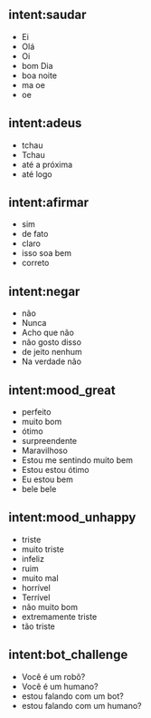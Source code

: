 ## intent:saudar
- Ei
- Olá
- Oi
- bom Dia
- boa noite
- ma oe
- oe

## intent:adeus
- tchau
- Tchau
- até a próxima
- até logo

## intent:afirmar
- sim
- de fato
- claro
- isso soa bem
- correto

## intent:negar
- não
- Nunca
- Acho que não
- não gosto disso
- de jeito nenhum
- Na verdade não

## intent:mood_great
- perfeito
- muito bom
- ótimo
- surpreendente
- Maravilhoso
- Estou me sentindo muito bem
- Estou estou ótimo
- Eu estou bem
- bele bele

## intent:mood_unhappy
- triste
- muito triste
- infeliz
- ruim
- muito mal
- horrível
- Terrível
- não muito bom
- extremamente triste
- tão triste

## intent:bot_challenge
- Você é um robô?
- Você é um humano?
- estou falando com um bot?
- estou falando com um humano?
